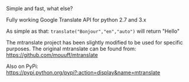 Simple and fast, what else?

Fully working Google Translate API for python 2.7 and 3.x

As simple as that:
`translate("Bonjour","en","auto")` will return "Hello"

The mtranslate project has been slightly modified to be used for specific purposes.
The original mtranslate can be found from: https://github.com/mouuff/mtranslate

Also on PyPi:
https://pypi.python.org/pypi?:action=display&name=mtranslate
